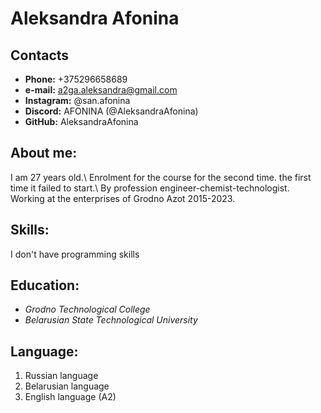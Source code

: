 # __Aleksandra Afonina__

## __Contacts__

- __Phone:__  +375296658689
- __e-mail:__  a2ga.aleksandra@gmail.com
- __Instagram:__  @san.afonina
- __Discord:__  AFONINA (@AleksandraAfonina)
- __GitHub:__  AleksandraAfonina 

## __About me:__

I am 27 years old.\ Enrolment for the course for the second time. the first time it failed to start.\ By profession engineer-chemist-technologist. Working at the enterprises of Grodno Azot 2015-2023.

## __Skills:__

I don't have programming skills

## __Education:__
- *Grodno Technological College*
- *Belarusian State Technological University*

## __Language:__
1. Russian language
2. Belarusian language
3. English language (A2)

